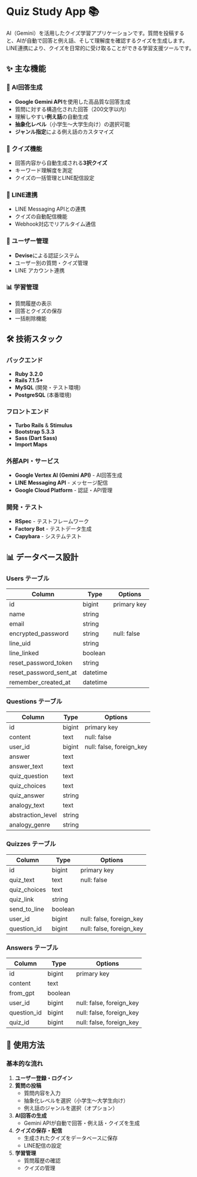 # Quiz Study App 📚

AI（Gemini）を活用したクイズ学習アプリケーションです。質問を投稿すると、AIが自動で回答と例え話、そして理解度を確認するクイズを生成します。LINE連携により、クイズを日常的に受け取ることができる学習支援ツールです。

## ✨ 主な機能

### 🤖 AI回答生成
- **Google Gemini API**を使用した高品質な回答生成
- 質問に対する構造化された回答（200文字以内）
- 理解しやすい**例え話**の自動生成
- **抽象化レベル**（小学生〜大学生向け）の選択可能
- **ジャンル指定**による例え話のカスタマイズ

### 📝 クイズ機能
- 回答内容から自動生成される**3択クイズ**
- キーワード理解度を測定
- クイズの一括管理とLINE配信設定

### 📱 LINE連携
- LINE Messaging APIとの連携
- クイズの自動配信機能
- Webhook対応でリアルタイム通信

### 👤 ユーザー管理
- **Devise**による認証システム
- ユーザー別の質問・クイズ管理
- LINE アカウント連携

### 📊 学習管理
- 質問履歴の表示
- 回答とクイズの保存
- 一括削除機能

## 🛠 技術スタック

### バックエンド
- **Ruby 3.2.0**
- **Rails 7.1.5+**
- **MySQL** (開発・テスト環境)
- **PostgreSQL** (本番環境)

### フロントエンド
- **Turbo Rails** & **Stimulus**
- **Bootstrap 5.3.3**
- **Sass (Dart Sass)**
- **Import Maps**

### 外部API・サービス
- **Google Vertex AI (Gemini API)** - AI回答生成
- **LINE Messaging API** - メッセージ配信
- **Google Cloud Platform** - 認証・API管理

### 開発・テスト
- **RSpec** - テストフレームワーク
- **Factory Bot** - テストデータ生成
- **Capybara** - システムテスト

## 📊 データベース設計

### Users テーブル
| Column                | Type     | Options                   |
|----------------------|----------|---------------------------|
| id                   | bigint   | primary key              |
| name                 | string   |                          |
| email                | string   |                          |
| encrypted_password   | string   | null: false              |
| line_uid             | string   |                          |
| line_linked          | boolean  |                          |
| reset_password_token | string   |                          |
| reset_password_sent_at | datetime |                        |
| remember_created_at  | datetime |                          |

### Questions テーブル
| Column            | Type       | Options                        |
|------------------|------------|--------------------------------|
| id               | bigint     | primary key                   |
| content          | text       | null: false                   |
| user_id          | bigint     | null: false, foreign_key      |
| answer           | text       |                               |
| answer_text      | text       |                               |
| quiz_question    | text       |                               |
| quiz_choices     | text       |                               |
| quiz_answer      | string     |                               |
| analogy_text     | text       |                               |
| abstraction_level| string     |                               |
| analogy_genre    | string     |                               |

### Quizzes テーブル
| Column        | Type       | Options                        |
|--------------|------------|--------------------------------|
| id           | bigint     | primary key                   |
| quiz_text    | text       | null: false                   |
| quiz_choices | text       |                               |
| quiz_link    | string     |                               |
| send_to_line | boolean    |                               |
| user_id      | bigint     | null: false, foreign_key      |
| question_id  | bigint     | null: false, foreign_key      |

### Answers テーブル
| Column      | Type       | Options                        |
|------------|------------|--------------------------------|
| id         | bigint     | primary key                   |
| content    | text       |                               |
| from_gpt   | boolean    |                               |
| user_id    | bigint     | null: false, foreign_key      |
| question_id| bigint     | null: false, foreign_key      |
| quiz_id    | bigint     | null: false, foreign_key      |



## 📝 使用方法

### 基本的な流れ
1. **ユーザー登録・ログイン**
2. **質問の投稿**
   - 質問内容を入力
   - 抽象化レベルを選択（小学生〜大学生向け）
   - 例え話のジャンルを選択（オプション）
3. **AI回答の生成**
   - Gemini APIが自動で回答・例え話・クイズを生成
4. **クイズの保存・配信**
   - 生成されたクイズをデータベースに保存
   - LINE配信の設定
5. **学習管理**
   - 質問履歴の確認
   - クイズの管理

